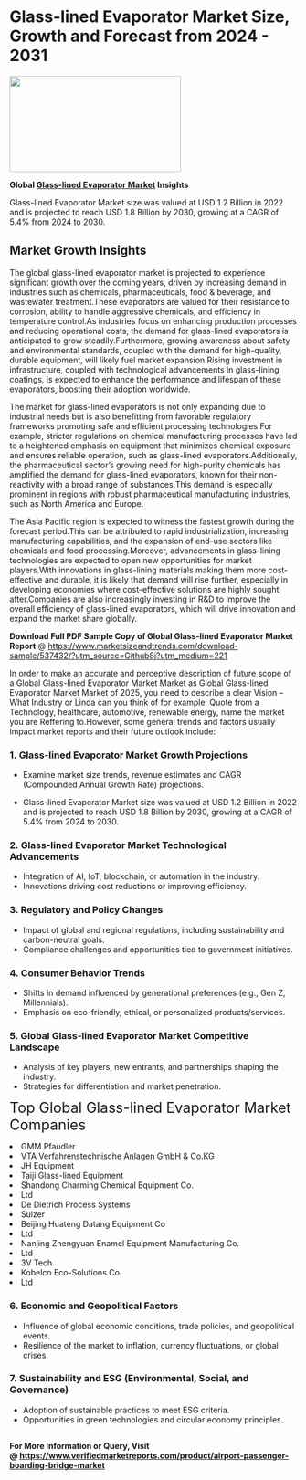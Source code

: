 <H1>Glass-lined Evaporator Market Size, Growth and Forecast from 2024 - 2031</H1><img class="aligncenter size-medium wp-image-584254" src="https://thirdeyenews.in/wp-content/uploads/2024/09/Global-Market-Research-300x168.jpeg" alt="" width="300" height="168" /><p><strong>Global&nbsp;<a href="https://www.marketsizeandtrends.com/download-sample/537432/?utm_source=Github8j?utm_medium=221">Glass-lined Evaporator Market</a> Insights</strong></p><p>Glass-lined Evaporator Market size was valued at USD 1.2 Billion in 2022 and is projected to reach USD 1.8 Billion by 2030, growing at a CAGR of 5.4% from 2024 to 2030.</p><p><h2>Market Growth Insights</h2> <p>The global glass-lined evaporator market is projected to experience significant growth over the coming years, driven by increasing demand in industries such as chemicals, pharmaceuticals, food & beverage, and wastewater treatment.These evaporators are valued for their resistance to corrosion, ability to handle aggressive chemicals, and efficiency in temperature control.As industries focus on enhancing production processes and reducing operational costs, the demand for glass-lined evaporators is anticipated to grow steadily.Furthermore, growing awareness about safety and environmental standards, coupled with the demand for high-quality, durable equipment, will likely fuel market expansion.Rising investment in infrastructure, coupled with technological advancements in glass-lining coatings, is expected to enhance the performance and lifespan of these evaporators, boosting their adoption worldwide.</p> <p>The market for glass-lined evaporators is not only expanding due to industrial needs but is also benefitting from favorable regulatory frameworks promoting safe and efficient processing technologies.For example, stricter regulations on chemical manufacturing processes have led to a heightened emphasis on equipment that minimizes chemical exposure and ensures reliable operation, such as glass-lined evaporators.Additionally, the pharmaceutical sector’s growing need for high-purity chemicals has amplified the demand for glass-lined evaporators, known for their non-reactivity with a broad range of substances.This demand is especially prominent in regions with robust pharmaceutical manufacturing industries, such as North America and Europe.</p> <p>The Asia Pacific region is expected to witness the fastest growth during the forecast period.This can be attributed to rapid industrialization, increasing manufacturing capabilities, and the expansion of end-use sectors like chemicals and food processing.Moreover, advancements in glass-lining technologies are expected to open new opportunities for market players.With innovations in glass-lining materials making them more cost-effective and durable, it is likely that demand will rise further, especially in developing economies where cost-effective solutions are highly sought after.Companies are also increasingly investing in R&D to improve the overall efficiency of glass-lined evaporators, which will drive innovation and expand the market share globally.</p> <p><span class=""><strong>Download Full PDF Sample Copy of Global Glass-lined Evaporator Market Report</strong> @ <a href="https://www.marketsizeandtrends.com/download-sample/537432/?utm_source=Github8j?utm_medium=221" target="_blank">https://www.marketsizeandtrends.com/download-sample/537432/?utm_source=Github8j?utm_medium=221</a></span></p><p>In order to make an accurate and perceptive description of future scope of a Global&nbsp;Glass-lined Evaporator Market Market as Global&nbsp;Glass-lined Evaporator Market Market of 2025, you need to describe a clear Vision &ndash; What Industry or Linda can you think of for example: Quote from a Technology, healthcare, automotive, renewable energy, name the market you are Reffering to.However, some general trends and factors usually impact market reports and their future outlook include:</p><h3>1.&nbsp;<strong>Glass-lined Evaporator Market Growth Projections</strong></h3><ul><li>Examine market size trends, revenue estimates and CAGR (Compounded Annual Growth Rate) projections.</li><li><p>Glass-lined Evaporator Market size was valued at USD 1.2 Billion in 2022 and is projected to reach USD 1.8 Billion by 2030, growing at a CAGR of 5.4% from 2024 to 2030.</p></li></ul><h3>2.&nbsp;<strong>Glass-lined Evaporator Market Technological Advancements</strong></h3><ul><li>Integration of AI, IoT, blockchain, or automation in the industry.</li><li>Innovations driving cost reductions or improving efficiency.</li></ul><h3>3.&nbsp;<strong>Regulatory and Policy Changes</strong></h3><ul><li>Impact of global and regional regulations, including sustainability and carbon-neutral goals.</li><li>Compliance challenges and opportunities tied to government initiatives.</li></ul><h3>4.&nbsp;<strong>Consumer Behavior Trends</strong></h3><ul><li>Shifts in demand influenced by generational preferences (e.g., Gen Z, Millennials).</li><li>Emphasis on eco-friendly, ethical, or personalized products/services.</li></ul><h3>5.&nbsp;<strong>Global Glass-lined Evaporator Market Competitive Landscape</strong></h3><ul><li>Analysis of key players, new entrants, and partnerships shaping the industry.</li><li>Strategies for differentiation and market penetration.</li></ul><p data-pm-slice="1 1 []"><span style="color: inherit; font-family: inherit; font-size: 25px;">Top Global Glass-lined Evaporator Market Companies</span></p><div class="" data-test-id=""><p><li>GMM Pfaudler</li><li> VTA Verfahrenstechnische Anlagen GmbH & Co.KG</li><li> JH Equipment</li><li> Taiji Glass-lined Equipment</li><li> Shandong Charming Chemical Equipment Co.</li><li>Ltd</li><li> De Dietrich Process Systems</li><li> Sulzer</li><li> Beijing Huateng Datang Equipment Co</li><li> Ltd</li><li> Nanjing Zhengyuan Enamel Equipment Manufacturing Co.</li><li>Ltd</li><li> 3V Tech</li><li> Kobelco Eco-Solutions Co.</li><li>Ltd</li></p></div><h3>6.&nbsp;<strong>Economic and Geopolitical Factors</strong></h3><ul><li>Influence of global economic conditions, trade policies, and geopolitical events.</li><li>Resilience of the market to inflation, currency fluctuations, or global crises.</li></ul><h3>7.&nbsp;<strong>Sustainability and ESG (Environmental, Social, and Governance)</strong></h3><ul><li>Adoption of sustainable practices to meet ESG criteria.</li><li>Opportunities in green technologies and circular economy principles.</li></ul><h2><strong style="font-size: 14px;">For More Information or Query, Visit @&nbsp;</strong><a style="background-color: #ffffff; font-size: 14px;" href="https://www.marketsizeandtrends.com/report/glass-lined-evaporator-market/" target="_blank">https://www.verifiedmarketreports.com/product/airport-passenger-boarding-bridge-market</a></h2>